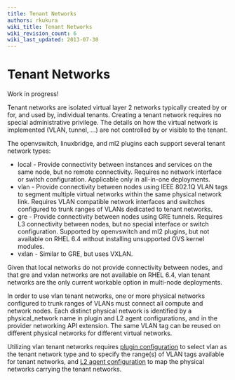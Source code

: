 ```yaml
---
title: Tenant Networks
authors: rkukura
wiki_title: Tenant Networks
wiki_revision_count: 6
wiki_last_updated: 2013-07-30
---
```


# Tenant Networks

Work in progress!

Tenant networks are isolated virtual layer 2 networks typically created by or for, and used by, individual tenants. Creating a tenant network requires no special administrative privilege. The details on how the virtual network is implemented (VLAN, tunnel, ...) are not controlled by or visible to the tenant.

The openvswitch, linuxbridge, and ml2 plugins each support several tenant network types:

*   local - Provide connectivity between instances and services on the same node, but no remote connectivity. Requires no network interface or switch configuration. Applicable only in all-in-one deployments.
*   vlan - Provide connectivity between nodes using IEEE 802.1Q VLAN tags to segment multiple virtual networks within the same physical network link. Requires VLAN compatible network interfaces and switches configured to trunk ranges of VLANs dedicated to tenant networks.
*   gre - Provide connectivity between nodes using GRE tunnels. Requires L3 connectivity between nodes, but no special interface or switch configuration. Supported by openvswitch and ml2 plugins, but not available on RHEL 6.4 without installing unsupported OVS kernel modules.
*   vxlan - Similar to GRE, but uses VXLAN.

Given that local networks do not provide connectivity between nodes, and that gre and vxlan networks are not available on RHEL 6.4, vlan tenant networks are the only current workable option in multi-node deployments.

In order to use vlan tenant networks, one or more physical networks configured to trunk ranges of VLANs must connect all compute and network nodes. Each distinct physical network is identified by a physical_network name in plugin and L2 agent configurations, and in the provider networking API extension. The same VLAN tag can be reused on different physical networks for different virtual networks.

Utilizing vlan tenant networks requires [plugin configuration](Plugin_Configuration) to select vlan as the tenant network type and to specify the range(s) of VLAN tags available for tenant networks, and [L2 agent configuration](L2_Agent_Configuration) to map the physical networks carrying the tenant networks.
